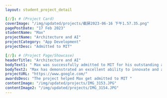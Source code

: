 ```yaml
---
layout: student_project_detail

[//]: # (Project Card)
coverImage: "/img/updated/projects/截屏2023-06-16 下午1.57.35.png"
pagePostDate: "17 Feb 2023"
studentName: "Max"
projectName: "Architecture and AI"
projectCategory: "App Development"
projectDesc: "Admitted to MIT"

[//]: # (Project Page/Showcase)
headerTitle: "Architecture and AI"
bodyText1: " Max was successfully admitted to MIT for his outstanding architectural design automatic generation project. His projects involve the application of AI in architectural design. This is after his brother entered MIT last year, and Max also successfully joined the school and became a member of this famous college."
bodyText2: "Max has demonstrated an excellent ability to innovate and a deep understanding of architectural design. Through the application of AI, he opened up new possibilities in the field of architectural design. His diligence and intelligence not only won him admission to MIT, but also created a rare opportunity for him and his brother to study in the same top institute."
projectURL: "https://www.google.com/"
awardsDesc: "The project helped Max get admitted to MIT "
contentImage: "/img/updated/projects/IMG_3153.JPG"
contentImage2: "/img/updated/projects/IMG_3154.JPG"
---
```


